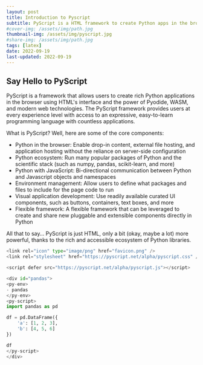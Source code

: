 ```yaml
---
layout: post
title: Introduction to Pyscript
subtitle: PyScript is a HTML framework to create Python apps in the browser
#cover-img: /assets/img/path.jpg
thumbnail-img: /assets/img/pyscript.jpg
#share-img: /assets/img/path.jpg
tags: [latex]
date: 2022-09-19
last-updated: 2022-09-19
---
```


## Say Hello to PyScript

PyScript is a framework that allows users to create rich Python applications in the browser using HTML's interface and the power of Pyodide, WASM, and modern web technologies. The PyScript framework provides users at every experience level with access to an expressive, easy-to-learn programming language with countless applications.

What is PyScript? Well, here are some of the core components:

* Python in the browser: Enable drop-in content, external file hosting, and application hosting without the reliance on server-side configuration
* Python ecosystem: Run many popular packages of Python and the scientific stack (such as numpy, pandas, scikit-learn, and more)
* Python with JavaScript: Bi-directional communication between Python and Javascript objects and namespaces
* Environment management: Allow users to define what packages and files to include for the page code to run
* Visual application development: Use readily available curated UI components, such as buttons, containers, text boxes, and more
* Flexible framework: A flexible framework that can be leveraged to create and share new pluggable and extensible components directly in Python

All that to say… PyScript is just HTML, only a bit (okay, maybe a lot) more powerful, thanks to the rich and accessible ecosystem of Python libraries.



```python
<link rel="icon" type="image/png" href="favicon.png" />
<link rel="stylesheet" href="https://pyscript.net/alpha/pyscript.css" />

<script defer src="https://pyscript.net/alpha/pyscript.js"></script>

<div id="pandas">
<py-env>
- pandas
</py-env>
<py-script>
import pandas as pd

df = pd.DataFrame({
    'a': [1, 2, 3],
    'b': [4, 5, 6]
})

df
</py-script>
</div>
```

<!-- 
{% include pyscript.html type="post" %}

<div id="pandas">
<py-env>
- pandas
</py-env>
<py-script>
import pandas as pd

df = pd.DataFrame({
    'a': [1, 2, 3],
    'b': [4, 5, 6]
})

df
</py-script>
</div> -->